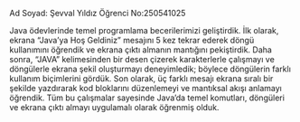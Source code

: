 Ad Soyad: Şevval Yıldız
Öğrenci No:250541025

Java ödevlerinde temel programlama becerilerimizi geliştirdik. İlk olarak, ekrana “Java’ya Hoş Geldiniz” mesajını 5 kez tekrar ederek döngü kullanımını öğrendik ve 
ekrana çıktı almanın mantığını pekiştirdik. Daha sonra, “JAVA” kelimesinden bir desen çizerek karakterlerle çalışmayı ve döngülerle ekrana şekil oluşturmayı deneyimledik;
böylece döngülerin farklı kullanım biçimlerini gördük. Son olarak, üç farklı mesajı ekrana sıralı bir şekilde yazdırarak kod bloklarını düzenlemeyi ve mantıksal akışı
anlamayı öğrendik. Tüm bu çalışmalar sayesinde Java’da temel komutları, döngüleri ve ekrana çıktı almayı uygulamalı olarak öğrenmiş olduk.























